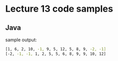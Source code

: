 # Lecture 13 code samples

## Java

sample output:

```bash
[1, 6, 2, 10, -1, 9, 5, 12, 5, 8, 9, -2, -1]
[-2, -1, -1, 1, 2, 5, 5, 6, 8, 9, 9, 10, 12]
```
